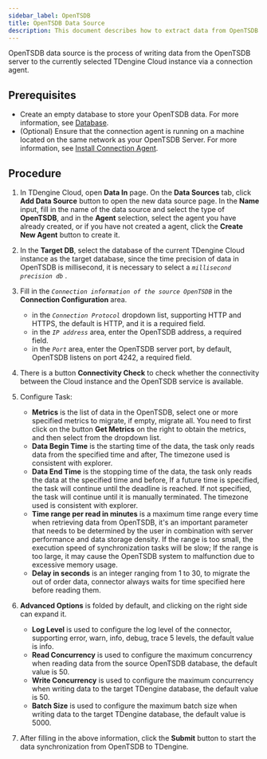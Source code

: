 ```yaml
---
sidebar_label: OpenTSDB
title: OpenTSDB Data Source
description: This document describes how to extract data from OpenTSDB into a TDengine Cloud instance.
---
```


OpenTSDB data source is the process of writing data from the OpenTSDB server to the currently selected TDengine Cloud instance via a connection agent.

## Prerequisites

- Create an empty database to store your OpenTSDB data. For more information, see [Database](../../../programming/model/#create-database).
- (Optional) Ensure that the connection agent is running on a machine located on the same network as your OpenTSDB Server. For more information, see [Install Connection Agent](../install-agent/).

## Procedure

1. In TDengine Cloud, open **Data In** page. On the **Data Sources** tab, click **Add Data Source** button to open the new data source page. In the **Name** input, fill in the name of the data source and select the type of **OpenTSDB**, and in the **Agent** selection, select the agent you have already created, or if you have not created a agent, click the **Create New Agent** button to create it.
2. In the **Target DB**, select the database of the current TDengine Cloud instance as the target database, since the time precision of data in OpenTSDB is millisecond, it is necessary to select a _`millisecond precision db`_ .

3. Fill in the _`Connection information of the source OpenTSDB`_ in the **Connection Configuration** area.
   - in the _`Connection Protocol`_ dropdown list, supporting HTTP and HTTPS, the default is HTTP, and it is a required field.
   - in the _`IP address`_ area, enter the OpenTSDB address, a required field.
   - in the _`Port`_ area, enter the OpenTSDB server port, by default, OpenTSDB listens on port 4242, a required field.
4. There is a button **Connectivity Check** to check whether the connectivity between the Cloud instance and the OpenTSDB service is available.
5. Configure Task:

   - **Metrics** is the list of data in the OpenTSDB, select one or more specified metrics to migrate, if empty, migrate all. You need to first click on the button **Get Metrics** on the right to obtain the metrics, and then select from the dropdown list.
   - **Data Begin Time** is the starting time of the data, the task only reads data from the specified time and after, The timezone used is consistent with explorer.
   - **Data End Time** is the stopping time of the data, the task only reads the data at the specified time and before, If a future time is specified, the task will continue until the deadline is reached. If not specified, the task will continue until it is manually terminated. The timezone used is consistent with explorer.
   - **Time range per read in minutes** is a maximum time range every time when retrieving data from OpenTSDB, it's an important parameter that needs to be determined by the user in combination with server performance and data storage density. If the range is too small, the execution speed of synchronization tasks will be slow; If the range is too large, it may cause the OpenTSDB system to malfunction due to excessive memory usage.
   - **Delay in seconds** is an integer ranging from 1 to 30, to migrate the out of order data, connector always waits for time specified here before reading them.

6. **Advanced Options** is folded by default, and clicking on the right side can expand it.
   - **Log Level** is used to configure the log level of the connector, supporting error, warn, info, debug, trace 5 levels, the default value is info.
   - **Read Concurrency** is used to configure the maximum concurrency when reading data from the source OpenTSDB database, the default value is 50.
   - **Write Concurrency** is used to configure the maximum concurrency when writing data to the target TDengine database, the default value is 50.
   - **Batch Size** is used to configure the maximum batch size when writing data to the target TDengine database, the default value is 5000.
7. After filling in the above information, click the **Submit** button to start the data synchronization from OpenTSDB to TDengine.
